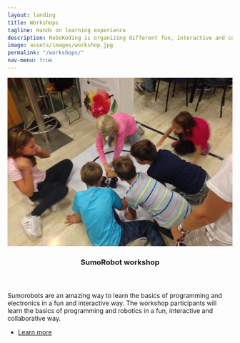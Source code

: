 ```yaml
---
layout: landing
title: Workshops
tagline: Hands on learning experience
description: RoboKoding is organizing different fun, interactive and collaborative workshops to enable children and teenagers to learn basics of robotics, electronics and programming.
image: assets/images/workshop.jpg
permalink: "/workshops/"
nav-menu: true
---
```


<!-- Two -->
<section id="two" class="spotlights">
	<section>
		<a href="/workshops/sumorobot" class="image">
			<img src="/assets/images/workshop.jpg" alt="" data-position="center center" />
		</a>
		<div class="content">
			<div class="inner">
				<header class="major">
					<h3>SumoRobot workshop</h3>
				</header>
				<p>Sumorobots are an amazing way to learn the basics of programming and electronics in a fun and interactive way. The workshop participants will learn the basics of programming and robotics in a fun, interactive and collaborative way.</p>
				<ul class="actions">
					<li><a href="/workshops/sumorobot" class="button">Learn more</a></li>
				</ul>
			</div>
		</div>
	</section>
</section>
